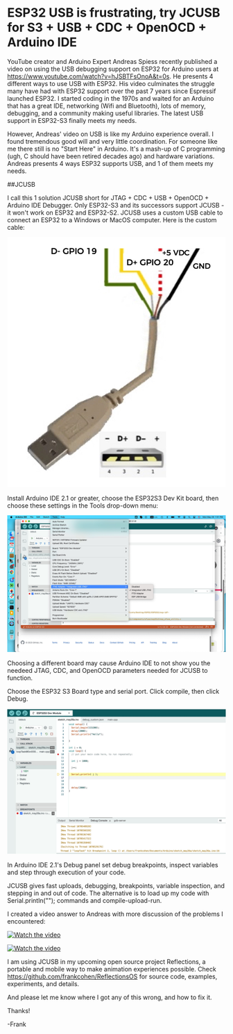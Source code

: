 # ESP32 USB is frustrating, try JCUSB for S3 + USB + CDC + OpenOCD + Arduino IDE

YouTube creator and Arduino Expert Andreas Spiess recently published a video on using the USB debugging support on ESP32 for Arduino users at https://www.youtube.com/watch?v=hJSBTFsOnoA&t=0s. He presents 4 different ways to use USB with ESP32. His video culminates the struggle many have had with ESP32 support over the past 7 years since Espressif launched ESP32. I started coding in the 1970s and waited for an Arduino that has a great IDE, networking (Wifi and Bluetooth), lots of memory, debugging, and a community making useful libraries. The latest USB support in ESP32-S3 finally meets my needs.

However, Andreas' video on USB is like my Arduino experience overall. I found tremendous good will and very little coordination. For someone like me there still is no "Start Here" in Arduino. It's a mash-up of C programming (ugh, C should have been retired decades ago) and hardware variations. Andreas presents 4 ways ESP32 supports USB, and 1 of them meets my needs.

##JCUSB

I call this 1 solution JCUSB short for JTAG + CDC + USB + OpenOCD + Arduino IDE Debugger. Only ESP32-S3 and its successors support JCUSB - it won't work on ESP32 and ESP32-S2. JCUSB uses a custom USB cable to connect an ESP32 to a Windows or MacOS computer. Here is the custom cable:

![JCUSB Cable](https://github.com/frankcohen/ReflectionsOS/blob/main/Docs/images/UCuSB_cable.jpg)

Install Arduino IDE 2.1 or greater, choose the ESP32S3 Dev Kit board, then choose these settings in the Tools drop-down menu:

![JCUSB Arduino IDE 2.1 settings for ESP32-S3 board](https://github.com/frankcohen/ReflectionsOS/blob/main/Docs/images/ESP32-S3_Board_Settings.jpg)

Choosing a different board may cause Arduino IDE to not show you the needeed JTAG, CDC, and OpenOCD parameters needed for JCUSB to function.

Choose the ESP32 S3 Board type and serial port. Click compile, then click Debug.

![Arduinno IDE 2.1 Debugger](https://github.com/frankcohen/ReflectionsOS/blob/main/Docs/images/Arduino_21_Debugger.jpg)

In Arduino IDE 2.1's Debug panel set debug breakpoints, inspect variables and step through execution of your code.

JCUSB gives fast uploads, debugging, breakpoints, variable inspection, and stepping in and out of code. The alternative is to load up my code with  Serial.println(""); commands and compile-upload-run.

I created a video answer to Andreas with more discussion of the problems I encountered:

[![Watch the video](https://img.youtube.com/vi/nTQUwghvy5Q/default.jpg)](https://youtu.be/nTQUwghvy5Q)


[![Watch the video](http://i3.ytimg.com/vi/vQBxMgNvwZI/hqdefault.jpg)]( https://www.youtube.com/watch?v=vQBxMgNvwZI)

I am using JCUSB in my upcoming open source project Reflections, a portable and mobile way to make animation experiences possible. Check https://github.com/frankcohen/ReflectionsOS for source code, examples, experiments, and details.

And please let me know where I got any of this wrong, and how to fix it. 

Thanks!

-Frank
